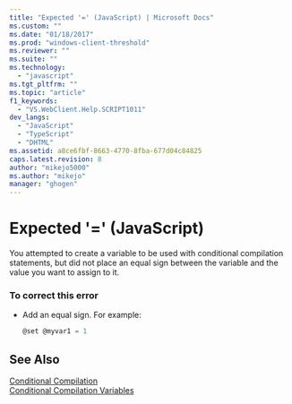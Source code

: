 ```yaml
---
title: "Expected '=' (JavaScript) | Microsoft Docs"
ms.custom: ""
ms.date: "01/18/2017"
ms.prod: "windows-client-threshold"
ms.reviewer: ""
ms.suite: ""
ms.technology: 
  - "javascript"
ms.tgt_pltfrm: ""
ms.topic: "article"
f1_keywords: 
  - "VS.WebClient.Help.SCRIPT1011"
dev_langs: 
  - "JavaScript"
  - "TypeScript"
  - "DHTML"
ms.assetid: a8ce6fbf-8663-4770-8fba-677d04c84825
caps.latest.revision: 8
author: "mikejo5000"
ms.author: "mikejo"
manager: "ghogen"
---
```

# Expected '=' (JavaScript)
You attempted to create a variable to be used with conditional compilation statements, but did not place an equal sign between the variable and the value you want to assign to it.  
  
### To correct this error  
  
-   Add an equal sign. For example:  
  
    ```JavaScript  
    @set @myvar1 = 1  
    ```  
  
## See Also  
 [Conditional Compilation](../../javascript/advanced/conditional-compilation-javascript.md)   
 [Conditional Compilation Variables](../../javascript/advanced/conditional-compilation-variables-javascript.md)